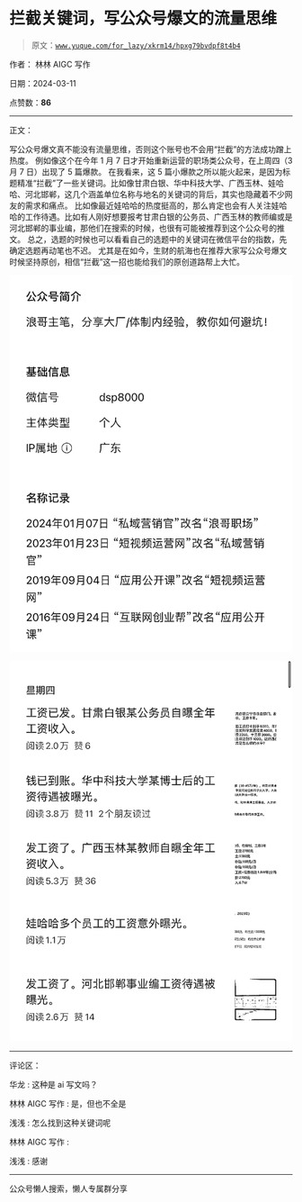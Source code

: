 # 拦截关键词，写公众号爆文的流量思维

> 原文：[`www.yuque.com/for_lazy/xkrm14/hpxg79bvdpf8t4b4`](https://www.yuque.com/for_lazy/xkrm14/hpxg79bvdpf8t4b4)

作者： 林林 AIGC 写作

日期：2024-03-11

点赞数：**86**

* * *

正文：

写公众号爆文真不能没有流量思维，否则这个账号也不会用“拦截”的方法成功蹭上热度。
例如像这个在今年 1 月 7 日才开始重新运营的职场类公众号，在上周四（3 月 7 日）出现了 5 篇爆款。
在我看来，这 5 篇小爆款之所以能火起来，是因为标题精准“拦截”了一些关键词。比如像甘肃白银、华中科技大学、广西玉林、娃哈哈、河北邯郸，这几个涵盖单位名称与地名的关键词的背后，其实也隐藏着不少网友的需求和痛点。
比如像最近娃哈哈的热度挺高的，那么肯定也会有人关注娃哈哈的工作待遇。比如有人刚好想要报考甘肃白银的公务员、广西玉林的教师编或是河北邯郸的事业编，那他们在搜索的时候，也很有可能被推荐到这个公众号的推文。
总之，选题的时候也可以看看自己的选题中的关键词在微信平台的指数，先确定选题再动笔也不迟。
尤其是在如今，生财的航海也在推荐大家写公众号爆文时候坚持原创，相信“拦截”这一招也能给我们的原创道路帮上大忙。

![](img/1f9b3eb11ddc459dff1d025e5a995ee1.png)

![](img/985b6528119b729415fbf5cc3405d2be.png)

* * *

评论区：

华龙 : 这种是 ai 写文吗？

林林 AIGC 写作 : 是，但也不全是

浅浅 : 怎么找到这种关键词呢

林林 AIGC 写作 :

浅浅 : 感谢

* * *

公众号懒人搜索，懒人专属群分享